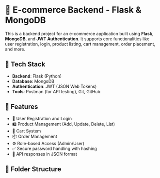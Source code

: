 # 🛒 E-commerce Backend - Flask & MongoDB

This is a backend project for an e-commerce application built using **Flask**, **MongoDB**, and **JWT Authentication**. It supports core functionalities like user registration, login, product listing, cart management, order placement, and more.

## 🚀 Tech Stack

- **Backend**: Flask (Python)
- **Database**: MongoDB
- **Authentication**: JWT (JSON Web Tokens)
- **Tools**: Postman (for API testing), Git, GitHub

## 📁 Features

- 🔐 User Registration and Login
- 🛍️ Product Management (Add, Update, Delete, List)
- 🧺 Cart System
- 📦 Order Management
- ⚙️ Role-based Access (Admin/User)
- ✅ Secure password handling with hashing
- 💬 API responses in JSON format

## 📂 Folder Structure

